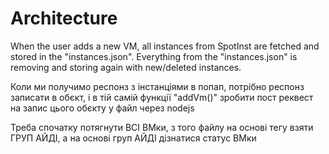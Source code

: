 # Architecture

When the user adds a new VM, all instances from SpotInst are fetched and stored in the "instances.json". Everything from the "instances.json" is removing and storing again with new/deleted instances.

Коли ми получимо респонз з інстанціями в попап, потрібно респонз записати в обєкт, і в тій самій функції "addVm()" зробити пост реквест на запис цього обєкту у файл через nodejs

Треба спочатку потягнути ВСІ ВМки, з того файлу на основі тегу взяти ГРУП АЙДІ, а на основі груп АЙДІ дізнатися статус ВМки